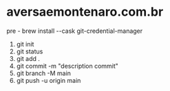 # aversaemontenaro.com.br

pre - brew install --cask git-credential-manager
1. git init
2. git status
3. git add .
4. git commit -m "description commit"
5. git branch -M main
6. git push -u origin main

